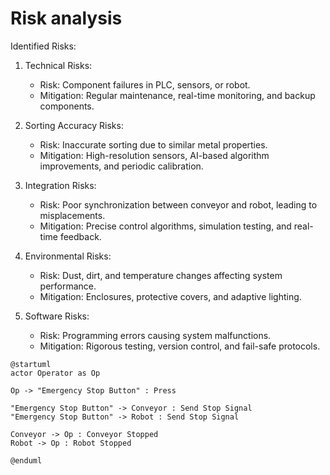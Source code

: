# Risk analysis
Identified Risks:

1. Technical Risks:
    - Risk: Component failures in PLC, sensors, or robot.
    - Mitigation: Regular maintenance, real-time monitoring, and backup components.

2. Sorting Accuracy Risks:
    - Risk: Inaccurate sorting due to similar metal properties.
    - Mitigation: High-resolution sensors, AI-based algorithm improvements, and periodic calibration.

3. Integration Risks:
    - Risk: Poor synchronization between conveyor and robot, leading to misplacements.
    - Mitigation: Precise control algorithms, simulation testing, and real-time feedback.

4. Environmental Risks:
    - Risk: Dust, dirt, and temperature changes affecting system performance.
    - Mitigation: Enclosures, protective covers, and adaptive lighting.

5. Software Risks:
    - Risk: Programming errors causing system malfunctions.
    - Mitigation: Rigorous testing, version control, and fail-safe protocols.


```plantuml
@startuml
actor Operator as Op

Op -> "Emergency Stop Button" : Press

"Emergency Stop Button" -> Conveyor : Send Stop Signal
"Emergency Stop Button" -> Robot : Send Stop Signal

Conveyor -> Op : Conveyor Stopped
Robot -> Op : Robot Stopped

@enduml
``` 